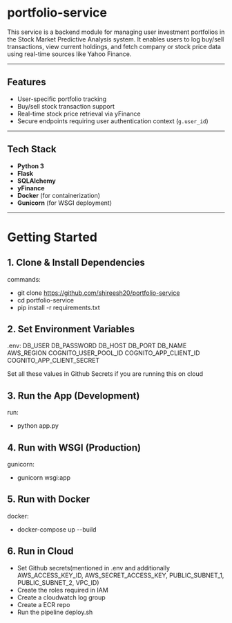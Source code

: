 # portfolio-service

This service is a backend module for managing user investment portfolios in the Stock Market Predictive Analysis system. It enables users to log buy/sell transactions, view current holdings, and fetch company or stock price data using real-time sources like Yahoo Finance.

---

## Features

- User-specific portfolio tracking
- Buy/sell stock transaction support
- Real-time stock price retrieval via yFinance
- Secure endpoints requiring user authentication context (`g.user_id`)

---

## Tech Stack

- **Python 3**
- **Flask**
- **SQLAlchemy**
- **yFinance**
- **Docker** (for containerization)
- **Gunicorn** (for WSGI deployment)

---

# Getting Started

## 1. Clone & Install Dependencies
commands:
  - git clone https://github.com/shireesh20/portfolio-service
  - cd portfolio-service
  - pip install -r requirements.txt

## 2. Set Environment Variables
.env:
  DB_USER
  DB_PASSWORD
  DB_HOST
  DB_PORT
  DB_NAME
  AWS_REGION
  COGNITO_USER_POOL_ID
  COGNITO_APP_CLIENT_ID
  COGNITO_APP_CLIENT_SECRET

Set all these values in Github Secrets if you are running this on cloud

## 3. Run the App (Development)
run:
  - python app.py

## 4. Run with WSGI (Production)
gunicorn:
  - gunicorn wsgi:app

## 5. Run with Docker
docker:
  - docker-compose up --build
## 6. Run in Cloud
  - Set Github secrets(mentioned in .env and additionally AWS_ACCESS_KEY_ID, AWS_SECRET_ACCESS_KEY, PUBLIC_SUBNET_1, PUBLIC_SUBNET_2, VPC_ID)
  - Create the roles required in IAM
  - Create a cloudwatch log group
  - Create a ECR repo
  - Run the pipeline deploy.sh
